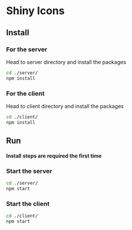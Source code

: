 # Shiny Icons

## Install
### For the server
Head to server directory and install the packages
````bash
cd ./server/
npm install
`````
### For the client
Head to client directory and install the packages
````bash
cd ./client/
npm install
````

## Run
#### **Install steps are required the first time**
### Start the server
````bash
cd ./server/
npm start
````
### Start the client
````bash
cd ./client/
npm start
````